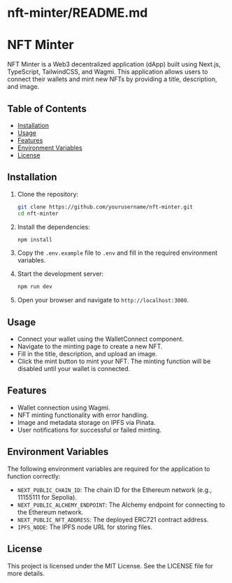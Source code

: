 # nft-minter/README.md

# NFT Minter

NFT Minter is a Web3 decentralized application (dApp) built using Next.js, TypeScript, TailwindCSS, and Wagmi. This application allows users to connect their wallets and mint new NFTs by providing a title, description, and image.

## Table of Contents

- [Installation](#installation)
- [Usage](#usage)
- [Features](#features)
- [Environment Variables](#environment-variables)
- [License](#license)

## Installation

1. Clone the repository:

   ```bash
   git clone https://github.com/yourusername/nft-minter.git
   cd nft-minter
   ```

2. Install the dependencies:

   ```bash
   npm install
   ```

3. Copy the `.env.example` file to `.env` and fill in the required environment variables.

4. Start the development server:

   ```bash
   npm run dev
   ```

5. Open your browser and navigate to `http://localhost:3000`.

## Usage

- Connect your wallet using the WalletConnect component.
- Navigate to the minting page to create a new NFT.
- Fill in the title, description, and upload an image.
- Click the mint button to mint your NFT. The minting function will be disabled until your wallet is connected.

## Features

- Wallet connection using Wagmi.
- NFT minting functionality with error handling.
- Image and metadata storage on IPFS via Pinata.
- User notifications for successful or failed minting.

## Environment Variables

The following environment variables are required for the application to function correctly:

- `NEXT_PUBLIC_CHAIN_ID`: The chain ID for the Ethereum network (e.g., 11155111 for Sepolia).
- `NEXT_PUBLIC_ALCHEMY_ENDPOINT`: The Alchemy endpoint for connecting to the Ethereum network.
- `NEXT_PUBLIC_NFT_ADDRESS`: The deployed ERC721 contract address.
- `IPFS_NODE`: The IPFS node URL for storing files.

## License

This project is licensed under the MIT License. See the LICENSE file for more details.